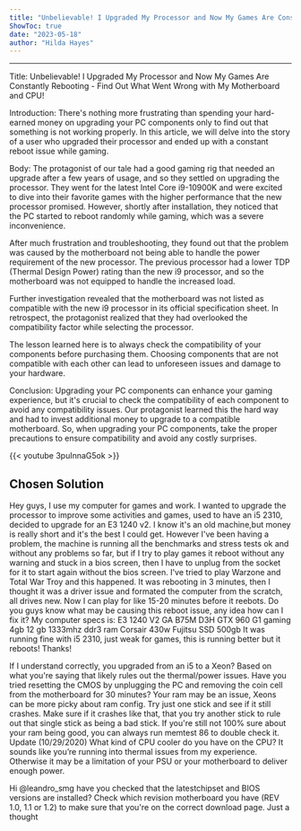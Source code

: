 ```yaml
---
title: "Unbelievable! I Upgraded My Processor and Now My Games Are Constantly Rebooting - Find Out What Went Wrong with My Motherboard and CPU!"
ShowToc: true 
date: "2023-05-18"
author: "Hilda Hayes"
---
```

*****
Title: Unbelievable! I Upgraded My Processor and Now My Games Are Constantly Rebooting - Find Out What Went Wrong with My Motherboard and CPU!

Introduction:
There's nothing more frustrating than spending your hard-earned money on upgrading your PC components only to find out that something is not working properly. In this article, we will delve into the story of a user who upgraded their processor and ended up with a constant reboot issue while gaming.

Body:
The protagonist of our tale had a good gaming rig that needed an upgrade after a few years of usage, and so they settled on upgrading the processor. They went for the latest Intel Core i9-10900K and were excited to dive into their favorite games with the higher performance that the new processor promised. However, shortly after installation, they noticed that the PC started to reboot randomly while gaming, which was a severe inconvenience.

After much frustration and troubleshooting, they found out that the problem was caused by the motherboard not being able to handle the power requirement of the new processor. The previous processor had a lower TDP (Thermal Design Power) rating than the new i9 processor, and so the motherboard was not equipped to handle the increased load.

Further investigation revealed that the motherboard was not listed as compatible with the new i9 processor in its official specification sheet. In retrospect, the protagonist realized that they had overlooked the compatibility factor while selecting the processor.

The lesson learned here is to always check the compatibility of your components before purchasing them. Choosing components that are not compatible with each other can lead to unforeseen issues and damage to your hardware.

Conclusion:
Upgrading your PC components can enhance your gaming experience, but it's crucial to check the compatibility of each component to avoid any compatibility issues. Our protagonist learned this the hard way and had to invest additional money to upgrade to a compatible motherboard. So, when upgrading your PC components, take the proper precautions to ensure compatibility and avoid any costly surprises.

{{< youtube 3puInnaG5ok >}} 



## Chosen Solution
 Hey guys, I use my computer for games and work. I wanted to upgrade the processor to improve some activities and games, used to have an i5 2310, decided to upgrade for an E3 1240 v2. I know it's an old machine,but money is really short and it's the best I could get. However I've been having a problem, the machine is running all the benchmarks and stress tests ok and without any problems so far, but if I try to play games it reboot without any warning and stuck in a bios screen, then I have to unplug from the socket for it to start again without the bios screen. I've tried to play Warzone and Total War Troy and this happened. It was rebooting in 3 minutes, then I thought it was a driver issue and formated the computer from the scratch, all drives new. Now I can play for like 15-20 minutes before it reebots. Do you guys know what may be causing this reboot issue, any idea how can I fix it?
My computer specs is: E3 1240 V2 GA B75M D3H GTX 960 G1 gaming 4gb 12 gb 1333mhz ddr3 ram Corsair 430w Fujitsu SSD 500gb It was running fine with i5 2310, just weak for games, this is running better but it reboots! Thanks!

 If I understand correctly, you upgraded from an i5 to a Xeon? Based on what you're saying that likely rules out the thermal/power issues. Have you tried resetting the CMOS by unplugging the PC and removing the coin cell from the motherboard for 30 minutes?
Your ram may be an issue, Xeons can be more picky about ram config. Try just one stick and see if it still crashes. Make sure if it crashes like that, that you try another stick to rule out that single stick as being a bad stick.
If you're still not 100% sure about your ram being good, you can always run memtest 86 to double check it.
Update (10/29/2020)
What kind of CPU cooler do you have on the CPU? It sounds like you’re running into thermal issues from my experience. Otherwise it may be a limitation of your PSU or your motherboard to deliver enough power.

 Hi @leandro_smg
have you checked that the latestchipset and BIOS versions are installed? Check which revision motherboard you have (REV 1.0, 1.1 or 1.2) to make sure that you're on the correct download page.
Just a thought





